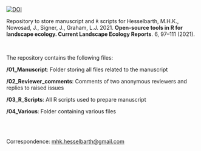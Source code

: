 [![DOI](https://img.shields.io/badge/DOI-10.1007/s40823--021--00067--y-blue)](https://doi.org/10.1007/s40823-021-00067-y)

Repository to store manuscript and `R` scripts for Hesselbarth, M.H.K., Nowosad, J., Signer, J., Graham, L.J. 2021. **Open-source tools in R for landscape ecology. Current Landscape Ecology Reports**. 6, 97–111 (2021).

<br/>

The repository contains the following files:

**/01_Manuscript**: Folder storing all files related to the manuscript

**/02_Reviewer_comments**: Comments of two anonymous reviewers and replies to raised issues

**/03_R_Scripts**: All R scripts used to prepare manuscript

**/04_Various**: Folder containing various files

<br/>
<br/>

Correspondence:
mhk.hesselbarth@gmail.com
